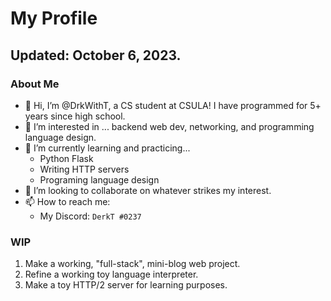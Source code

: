 # My Profile
## Updated: October 6, 2023.

### About Me
- 👋 Hi, I’m @DrkWithT, a CS student at CSULA! I have programmed for 5+ years since high school.
- 👀 I’m interested in ... backend web dev, networking, and programming language design.
- 🌱 I’m currently learning and practicing...
  - Python Flask
  - Writing HTTP servers
  - Programing language design
- 💞️ I’m looking to collaborate on whatever strikes my interest.
- 📫 How to reach me:
  - My Discord: `DerkT #0237`

### WIP
 1. Make a working, "full-stack", mini-blog web project.
 2. Refine a working toy language interpreter.
 3. Make a toy HTTP/2 server for learning purposes.
<!---
DrkWithT/DrkWithT is a ✨ special ✨ repository because its `README.md` (this file) appears on your GitHub profile.
You can click the Preview link to take a look at your changes.
--->
